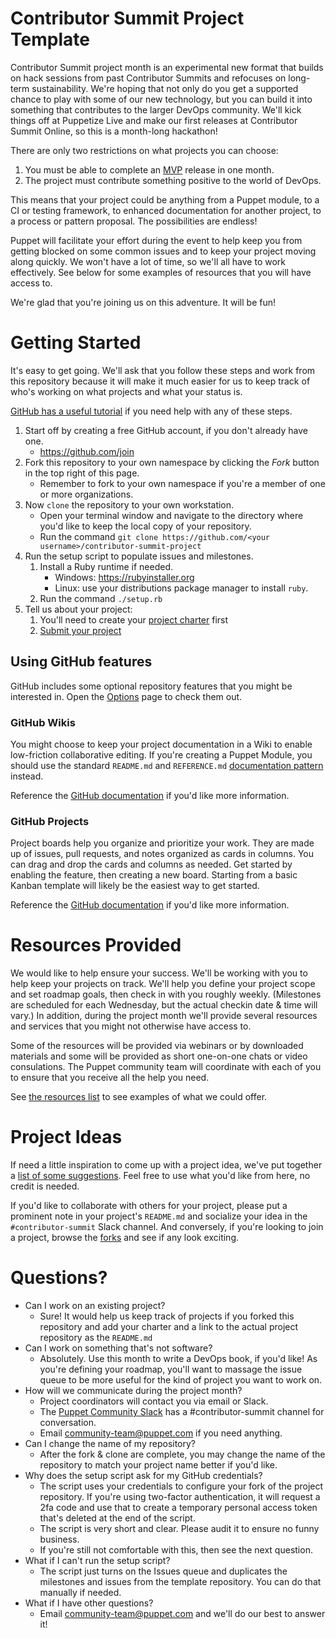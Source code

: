 # Contributor Summit Project Template

Contributor Summit project month is an experimental new format that builds on hack
sessions from past Contributor Summits and refocuses on long-term sustainability.
We're hoping that not only do you get a supported chance to play with some of our
new technology, but you can build it into something that contributes to the larger
DevOps community. We'll kick things off at Puppetize Live and make our first
releases at Contributor Summit Online, so this is a month-long hackathon!

There are only two restrictions on what projects you can choose:

1. You must be able to complete an [MVP](https://en.wikipedia.org/wiki/Minimum_viable_product) release in one month.
1. The project must contribute something positive to the world of DevOps.

This means that your project could be anything from a Puppet module, to a CI or
testing framework, to enhanced documentation for another project, to a process or
pattern proposal. The possibilities are endless!

Puppet will facilitate your effort during the event to help keep you from getting
blocked on some common issues and to keep your project moving along quickly. We
won't have a lot of time, so we'll all have to work effectively. See below for some
examples of resources that you will have access to.

We're glad that you're joining us on this adventure. It will be fun!

# Getting Started
It's easy to get going. We'll ask that you follow these steps and work from this
repository because it will make it much easier for us to keep track of who's working
on what projects and what your status is.

[GitHub has a useful tutorial](https://help.github.com/articles/fork-a-repo/) if you
need help with any of these steps.

1. Start off by creating a free GitHub account, if you don't already have one.
    * https://github.com/join
1. Fork this repository to your own namespace by clicking the *Fork* button in
   the top right of this page.
    * Remember to fork to your own namespace if you're a member of one or more organizations.
1. Now `clone` the repository to your own workstation.
    * Open your terminal window and navigate to the directory where you'd like to keep
      the local copy of your repository.
    * Run the command `git clone https://github.com/<your username>/contributor-summit-project`
1. Run the setup script to populate issues and milestones.
   1. Install a Ruby runtime if needed.
      * Windows: https://rubyinstaller.org
      * Linux: use your distributions package manager to install `ruby`.
   1. Run the command `./setup.rb`
 1. Tell us about your project:
      1. You'll need to create your [project charter](../../issues/1) first
      1. [Submit your project](https://goo.gl/forms/1g0znAZTyECzXD3q2)

## Using GitHub features
GitHub includes some optional repository features that you might be interested in.
Open the [Options](../../settings) page to check them out.

### GitHub Wikis
You might choose to keep your project documentation in a Wiki to enable low-friction
collaborative editing. If you're creating a Puppet Module, you should use the
standard `README.md` and `REFERENCE.md` [documentation pattern](https://puppet.com/docs/puppet/latest/modules_documentation.html) instead.

Reference the [GitHub documentation](https://help.github.com/articles/about-github-wikis)
if you'd like more information.

### GitHub Projects
Project boards help you organize and prioritize your work. They are made up of issues,
pull requests, and notes organized as cards in columns. You can drag and drop the
cards and columns as needed. Get started by enabling the feature, then creating a new
board. Starting from a basic Kanban template will likely be the easiest way to get started.

Reference the [GitHub documentation](https://help.github.com/articles/about-project-boards)
if you'd like more information.

# Resources Provided
We would like to help ensure your success. We'll be working with you to help keep your
projects on track. We'll help you define your project scope and set roadmap goals, then
check in with you roughly weekly. (Milestones are scheduled for each Wednesday, but the
actual checkin date & time will vary.) In addition, during the project month we'll provide
several resources and services that you might not otherwise have access to.

Some of the resources will be provided via webinars or by downloaded materials and some
will be provided as short one-on-one chats or video consulations. The Puppet community
team will coordinate with each of you to ensure that you receive all the help you need.

See [the resources list](../../blob/master/RESOURCES.md) to see examples of what we could offer.

# Project Ideas
If need a little inspiration to come up with a project idea, we've put together a 
[list of some suggestions](../../blob/master/PROJECTS.md). Feel free to use what you'd like from here,
no credit is needed.

If you'd like to collaborate with others for your project, please put a prominent note in
your project's `README.md` and socialize your idea in the `#contributor-summit` Slack
channel. And conversely, if you're looking to join a project, browse the [forks](../../network/members)
and see if any look exciting.

# Questions?

* Can I work on an existing project?
   * Sure! It would help us keep track of projects if you forked this repository and
     add your charter and a link to the actual project repository as the `README.md`
* Can I work on something that's not software?
   * Absolutely. Use this month to write a DevOps book, if you'd like! As you're defining
     your roadmap, you'll want to massage the issue queue to be more useful for the kind
     of project you want to work on.
* How will we communicate during the project month?
   * Project coordinators will contact you via email or Slack.
   * The [Puppet Community Slack](http://slack.puppet.com) has a #contributor-summit channel for conversation.
   * Email community-team@puppet.com if you need anything.
* Can I change the name of my repository?
   * After the fork & clone are complete, you may change the name of the repository to
     match your project name better if you'd like.
* Why does the setup script ask for my GitHub credentials?
   * The script uses your credentials to configure your fork of the project repository.
     If you're using two-factor authentication, it will request a 2fa code and use that
     to create a temporary personal access token that's deleted at the end of the script.
   * The script is very short and clear. Please audit it to ensure no funny business.
   * If you're still not comfortable with this, then see the next question.
* What if I can't run the setup script?
   * The script just turns on the Issues queue and duplicates the milestones and issues from
     the template repository. You can do that manually if needed.
* What if I have other questions?
   * Email community-team@puppet.com and we'll do our best to answer it!

